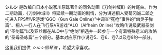 

**シルシ**
是改编自日本小说家川原砾著作的同名动画《刀剑神域Ⅱ》的片尾曲。作为二期动画，《刀剑神域Ⅱ》将延续一期动画的剧情，分为讲述桐人受菊冈诚二郎之托进入FPS型VR游戏“GGO（Gun
Gale Online）”中调查“死枪”事件的“幽灵子弹篇”、桐人一行人在飞行系VR游戏“ALO（Alfheim
Online）”攻略传说级武器圣剑的“圣剑篇”以及亚丝娜在ALO中与“绝剑”相遇并一起参与一个有着特殊意义的攻略的“圣母圣咏篇”三个部分。基本对应原作小说卷5、卷6、卷7以及卷8的一部分。  
  
这里我们提供 _シルシ钢琴谱_ ，希望大家喜欢。


